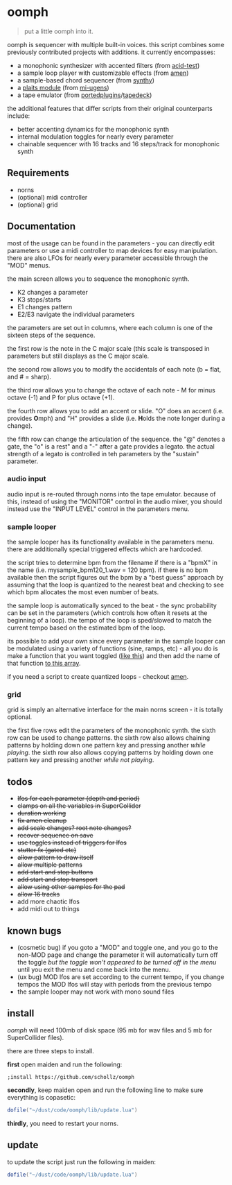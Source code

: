 # oomph

> put a little oomph into it.


oomph is sequencer with multiple built-in voices. this script combines some previously contributed projects with additions. it currently encompasses:

- a monophonic synthesizer with accented filters (from [acid-test](https://github.com/schollz/acid-test))
- a sample loop player with customizable effects (from [amen](https://github.com/schollz/amen))
- a sample-based chord sequencer (from [synthy](https://github.com/schollz/synthy))
- a [plaits module](TODO) (from [mi-ugens]())
- a tape emulator (from [portedplugins]()/[tapedeck](https://github.com/schollz/tapedeck))

the additional features that differ scripts from their original counterparts include:

- better accenting dynamics for the monophonic synth
- internal modulation toggles for nearly every parameter
- chainable sequencer with 16 tracks and 16 steps/track for monophonic synth

## Requirements

- norns
- (optional) midi controller
- (optional) grid

## Documentation

most of the usage can be found in the parameters - you can directly edit parameters or use a midi controller to map devices for easy manipulation. there are also LFOs for nearly every parameter accessible through the "MOD" menus. 

the main screen allows you to sequence the monophonic synth.

- K2 changes a parameter
- K3 stops/starts 
- E1 changes pattern
- E2/E3 navigate the individual parameters

the parameters are set out in columns, where each column is one of the sixteen steps of the sequence. 

the first row is the note in the C major scale (this scale is transposed in parameters but still displays as the C major scale.

the second row allows you to modify the accidentals of each note (b = flat, and # = sharp).

the third row allows you to change the octave of each note - M for minus octave (-1) and P for plus octave (+1).

the fourth row allows you to add an accent or slide. "O" does an accent (i.e. provides **O**mph) and "H" provides a slide (i.e. **H**olds the note longer during a change).

the fifth row can change the articulation of the sequence. the "@" denotes a gate, the "o" is a rest" and a "-" after a gate provides a legato. the actual strength of a legato is controlled in teh parameters by the "sustain" parameter.

### audio input

audio input is re-routed through norns into the tape emulator. because of this, instead of using the "MONITOR" control in the audio mixer, you should instead use the "INPUT LEVEL" control in the parameters menu.

### sample looper

the sample looper has its functionality available in the parameters menu. there are additionally special triggered effects which are hardcoded. 

the script tries to determine bpm from the filename if there is a "bpmX" in the name (i.e. mysample_bpm120_1.wav = 120 bpm). if there is no bpm available then the script figures out the bpm by a "best guess" approach by assuming that the loop is quantized to the nearest beat and checking to see which bpm allocates the most even number of beats. 

the sample loop is automatically synced to the beat - the sync probability can be set in the parameters (which controls how often it resets at the beginning of a loop). the tempo of the loop is sped/slowed to match the current tempo based on the estimated bpm of the loop.

its possible to add your own since every parameter in the sample looper can be modulated using a variety of functions (sine, ramps, etc) - all you do is make a function that you want toggled ([like this](https://github.com/schollz/oomph/blob/main/lib/Amen.lua#L194-L196)) and then add the name of that function [to this array](https://github.com/schollz/oomph/blob/main/lib/Amen.lua#L34).

if you need a script to create quantized loops - checkout [amen](https://llllllll.co/t/amen).

### grid

grid is simply an alternative interface for the main norns screen - it is totally optional.

the first five rows edit the parameters of the monophonic synth. the sixth row can be used to change patterns. the sixth row also allows chaining patterns by holding down one pattern key and pressing another *while playing*. the sixth row also allows copying patterns by holding down one pattern key and pressing another *while not playing*.


## todos

- ~~lfos for each parameter (depth and period)~~
- ~~clamps on all the variables in SuperCollider~~
- ~~duration working~~
- ~~fix amen cleanup~~
- ~~add scale changes? root note changes?~~
- ~~recover sequence on save~~
- ~~use toggles instead of triggers for lfos~~
- ~~stutter fx (gated etc)~~
- ~~allow pattern to draw itself~~
- ~~allow multiple patterns~~
- ~~add start and stop buttons~~
- ~~add start and stop transport~~
- ~~allow using other samples for the pad~~
- ~~allow 16 tracks~~
- add more chaotic lfos
- add midi out to things

## known bugs

- (cosmetic bug) if you goto a "MOD" and toggle one, and you go to the non-MOD page and change the parameter it will automatically turn off the toggle *but the toggle won't appeared to be turned off in the menu* until you exit the menu and come back into the menu.
- (ux bug) MOD lfos are set according to the current tempo, if you change tempos the MOD lfos will stay with periods from the previous tempo
- the sample looper may not work with mono sound files


## install

*oomph* will need 100mb of disk space (95 mb for wav files and 5 mb for SuperCollider files).

there are three steps to install.

**first** open maiden and run the following:

```
;install https://github.com/schollz/oomph
```

**secondly**, keep maiden open and run the following line to make sure everything is copasetic:

```lua
dofile("~/dust/code/oomph/lib/update.lua")
```

**thirdly**, you need to restart your norns.

## update

to update the script just run the following in maiden:

```lua
dofile("~/dust/code/oomph/lib/update.lua")
```
